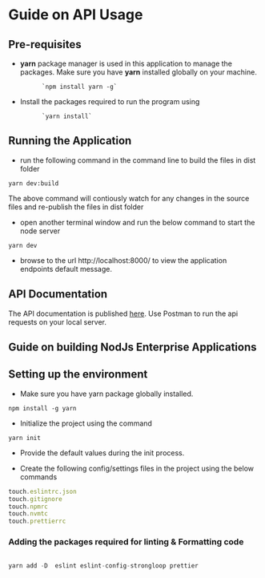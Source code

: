 # Guide on API Usage

## Pre-requisites

- **yarn** package manager is used in this application to manage the packages. Make sure you have **yarn** installed globally on your machine.

            `npm install yarn -g`

- Install the packages required to run the program using

            `yarn install`

## Running the Application

- run the following command in the command line to build the files in dist folder

`yarn dev:build`

The above command will contiously watch for any changes in the source files and re-publish the files in dist folder

- open another terminal window and run the below command to start the node server

`yarn dev`

- browse to the url http://localhost:8000/ to view the application endpoints default message.

## API Documentation

The API documentation is published [here](https://documenter.getpostman.com/view/190355/RzZDgvxo). Use Postman to run the api requests on your local server.

## Guide on building NodJs Enterprise Applications

## Setting up the environment

- Make sure you have yarn package globally installed.

`npm install -g yarn`

- Initialize the project using the command

`yarn init`

- Provide the default values during the init process.

- Create the following config/settings files in the project using the below commands

```javascript
touch.eslintrc.json
touch.gitignore
touch.npmrc
touch.nvmtc
touch.prettierrc
```

### Adding the packages required for linting & Formatting code

```javascript

yarn add -D  eslint eslint-config-strongloop prettier

```
